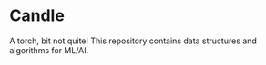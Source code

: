 # Candle

A torch, bit not quite!
This repository contains data structures and algorithms for ML/AI.